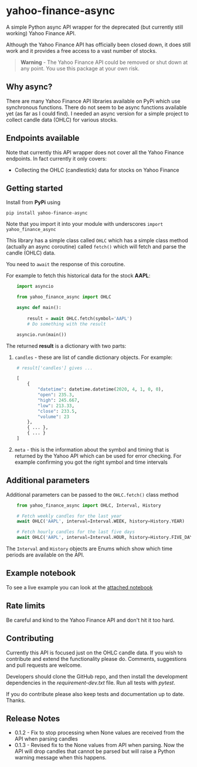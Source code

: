 # yahoo-finance-async

A simple Python async API wrapper for the deprecated (but currently still working) Yahoo Finance API.

Although the Yahoo Finance API has officially been closed down, it does still work and it provides a free access to a vast number of stocks. 

> **Warning** - The Yahoo Finance API could be removed or shut down at any point.  You use this package at your own risk.


## Why async?

There are many Yahoo Finance API libraries available on PyPi which use synchronous functions.  There do not seem to be async functions available yet (as far as I could find).  I needed an async version for a simple project to collect candle data (OHLC) for various stocks. 


## Endpoints available

Note that currently this API wrapper does not cover all the Yahoo Finance endpoints.  In fact currently it only covers:

* Collecting the OHLC (candlestick) data for stocks on Yahoo Finance


## Getting started

Install from **PyPi** using

    pip install yahoo-finance-async

Note that you import it into your module with underscores `import yahoo_finance_async`

This library has a simple class called `OHLC` which has a simple class method (actually an async coroutine) called `fetch()` which will fetch and parse the candle (OHLC) data.

You need to `await` the response of this coroutine.

For example to fetch this historical data for the stock **AAPL**:

```python
    import asyncio

    from yahoo_finance_async import OHLC

    async def main():
        
        result = await OHLC.fetch(symbol='AAPL')
        # Do something with the result

    asyncio.run(main())
```

The returned **result** is a dictionary with two parts:

1. `candles` - these are list of candle dictionary objects.  For example:

```python
    # result['candles'] gives ...

    [
        {
            "datetime": datetime.datetime(2020, 4, 1, 0, 0),
            "open": 235.3,
            "high": 245.667,
            "low": 213.33,
            "close": 233.5,
            "volume": 23
        },
        { ... },
        { ... }
    ]
```

2. `meta` - this is the information about the symbol and timing that is returned by the Yahoo API which can be used for error checking.  For example confirming you got the right symbol and time intervals

## Additional parameters

Additional parameters can be passed to the `OHLC.fetch()` class method 

```python
    from yahoo_finance_async import OHLC, Interval, History

    # Fetch weekly candles for the last year
    await OHLC('AAPL', interval=Interval.WEEK, history=History.YEAR)

    # Fetch hourly candles for the last five days
    await OHLC('AAPL', interval=Interval.HOUR, history=History.FIVE_DAYS)
```

The `Interval` and `History` objects are Enums which show which time periods are available on the API.


## Example notebook

To see a live example you can look at the [attached notebook](examples/ohlc-example.ipynb)


## Rate limits

Be careful and kind to the Yahoo Finance API and don't hit it too hard.


## Contributing

Currently this API is focused just on the OHLC candle data.  If you wish to contribute and extend the functionality please do.  Comments, suggestions and pull requests are welcome.

Developers should clone the GitHub repo, and then install the development dependencies in the *requirement-dev.txt* file.  Run all tests with *pytest*. 

If you do contribute please also keep tests and documentation up to date.  Thanks.


## Release Notes

* 0.1.2 - Fix to stop processing when None values are received from the API when parsing candles
* 0.1.3 - Revised fix to the None values from API when parsing.  Now the API will drop candles that cannot be parsed but will raise a Python warning message when this happens.
